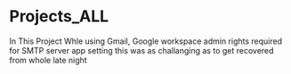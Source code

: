 # Projects_ALL
In This Project Whle using Gmail, Google workspace admin rights required for SMTP server app setting 
this was as challanging as to get recovered from whole late night
